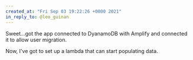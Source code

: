 ```yaml
---
created_at: "Fri Sep 03 19:22:26 +0000 2021"
in_reply_to: @leo_guinan
---
```


Sweet...got the app connected to DyanamoDB with Amplify and connected it to allow user migration.

Now, I've got to set up a lambda that can start populating data.